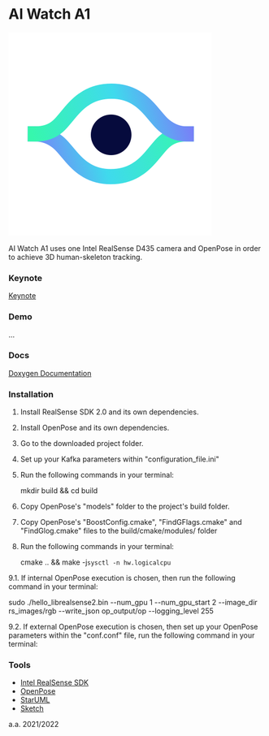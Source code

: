 # AI Watch A1

![projectLogo](https://github.com/dennewbie/AI_Watch_A1/blob/main/design/eye_small_white%402x.png)

AI Watch A1 uses one Intel RealSense D435 camera and OpenPose in order to achieve 3D human-skeleton tracking.

### Keynote
[Keynote](...)

### Demo
...




### Docs
[Doxygen Documentation](https://dennewbie.github.io/AI_Watch_A1/doc/index.html)


### Installation
1. Install RealSense SDK 2.0 and its own dependencies.
2. Install OpenPose and its own dependencies.
3. Go to the downloaded project folder.
4. Set up your Kafka parameters within "configuration_file.ini"
5. Run the following commands in your terminal:
   
   mkdir build && cd build
   
6. Copy OpenPose's "models" folder to the project's build folder.
7. Copy OpenPose's "BoostConfig.cmake", "FindGFlags.cmake" and "FindGlog.cmake" files  to the build/cmake/modules/ folder

8. Run the following commands in your terminal:
   
   cmake .. && make -j`sysctl -n hw.logicalcpu`
   
9.1. If internal OpenPose execution is chosen, then run the following command in your terminal:
   
   sudo ./hello_librealsense2.bin --num_gpu 1 --num_gpu_start 2 --image_dir rs_images/rgb --write_json op_output/op --logging_level 255
   
9.2. If external OpenPose execution is chosen, then set up your OpenPose parameters 
   within the "conf.conf" file, run the following command in your terminal:
   


### Tools
- [Intel RealSense SDK](https://github.com/IntelRealSense/librealsense)
- [OpenPose](https://github.com/CMU-Perceptual-Computing-Lab/openpose)
- [StarUML](https://staruml.io/)
- [Sketch](https://www.sketch.com/)

a.a. 2021/2022